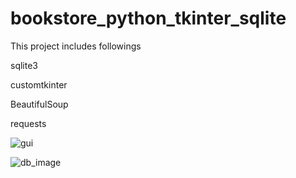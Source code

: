 # bookstore_python_tkinter_sqlite
This project includes followings

sqlite3

customtkinter

BeautifulSoup

requests

![gui](https://user-images.githubusercontent.com/71086723/203863882-4c2a0013-235e-435d-96de-a5b0194ef8e5.PNG)


![db_image](https://user-images.githubusercontent.com/71086723/203863896-72ab5d20-260b-425b-a6d8-dafe1313ccb1.PNG)



